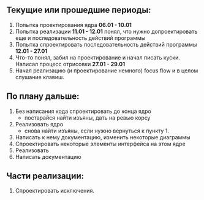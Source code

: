 ﻿## Текущие или прошедшие периоды:

1. Попытка проектирования ядра **06.01 - 10.01**
2. Попытка реализации **11.01 - 12.01**
   понял, что нужно допроектировать еще и последовательность действий программы
3. Попытка спроектировать последовательность действий программы **12.01 - 27.01**
4. Что-то понял, забил на проектирование и начал писать куски. Написал процесс отрисовки **27.01 - 29.01**
5. Начал реализацию (и проектирование немного) focus flow и в целом слушание клавиш.

## По плану дальше:

1. Без написания кода спроектировать до конца ядро
    - постарайся найти изъяны, дать на ревью корсу
2. Реализовать ядро
    - снова найти изъяны, если нужно вернуться к пункту 1.
3. Написать к нему документацию, изменить некоторые диаграммы
4. Спроектировать некоторые элементы интерфейса на этом ядре
5. Реализовать
6. Написать документацию

## Части реализации:

1. Спроектировать исключения.